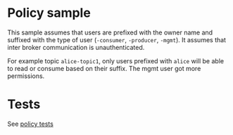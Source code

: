 # Policy sample

This sample assumes that users are prefixed with the owner name and suffixed
with the type of user (`-consumer`, `-producer`, `-mgmt`).
It assumes that inter broker communication is unauthenticated.

For example topic `alice-topic1`, only users prefixed with `alice` will be able to
read or consume based on their suffix.
The mgmt user got more permissions.

# Tests

See [policy tests](../../test/rego/README.md)
